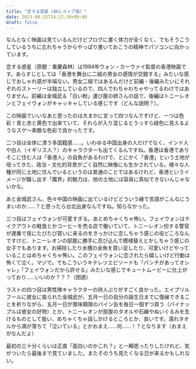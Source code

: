 ```yaml
---
title: "恋する惑星（4Kレストア版）"
date: 2023-08-25T14:22:39+09:00
draft: false
---
```

なんとなく映画は見ているんだけどブログに書く体力が全くなく、でもそうこうしているうちに忘れちゃうからやっぱり書いておこうの精神でパソコンに向かっています。

恋する惑星（原題：重慶森林）は1994年ウォン・カーウァイ監督の香港映画です。あらすじとしては「香港を舞台に二組の男女の感情が交錯する」みたいな感じでおしゃれ感が半端ない。男女二組ではあるんだけど前編・後編みたいにそれぞれのストーリーは独立しているので、四人でわちゃわちゃやってるわけではありません。前編は金城武＆「白い粉」運び屋の姉さんの話で、後編はトニーレオンとフェイウォンがキャッキャしている感じです（どんな説明？）。

この映画でいいなあと思ったのは大まかに言って四つなんですけど、一つは色彩！青と赤と黄色で出来ていて、それらが入り混じるとうっすら緑色に見えるようなスゲ〜素敵な色彩で良かったです。

二つ目は全体に漂う多国籍感……。いわゆる中国出身の人だけでなく、インド人や白人（イギリス人？）のキャラクターも出てくるんですね。香港は香港でありそこに住む人は「香港人」の自負があるわけで、とにかく「香港」という土地が培ってきた、政治・文化的背景がごく自然に映像にも生かされている。様々な人種が同じ土地に住んでいるというのは普通のことではあるけれど、香港というイメージが醸し出す「魔界」的魅力は、他の土地には容易に真似できないんじゃないかな。

あと金城武さん、色々中国の映画に出ているけどどういう縁で言語がこんなにうまいのか……？と思ったら台北出身なんですね。知らなかった。

三つ目はフェイウォンが可愛すぎる。あとめちゃくちゃ怖い。フェイウォンはテイクアウトの軽食とかコーヒーを売る店で働いていて、トニーレオン扮する警官が遅番で夜にたびたび買いに来るのをきっかけに恋しちゃう感じの役どころなんですけど、トニーレオンの部屋に勝手に忍び込んで模様替えとかしちゃう感じの女子でもあります。お掃除したり水槽の金魚を買い足したり、可愛いけどやっていることはめちゃくちゃ怖い。このフェイウォンに恋されたら嬉しいけど行動は怖くて泣く。マジで。でもこういうキテレツエピソードも「パンチがあってオシャレ」「フェイウォンだから許せる」みたいな感じでキュートムービーに仕上がっており……いいのか？？？（困惑）

ラストの四つ目は男性陣キャラクターの詩人ぶりがすごく良かった。エイプリルフールに彼女に振られた金城武が、五月一日の自分の誕生日までに復縁できることを祈りながら、五月一日が賞味期限のパイン缶を毎日一個ずつ買う（パイナップルは彼女の好物）とか、トニーレオンが部屋のタオルや石鹸やぬいぐるみを生けるものとして扱い、めちゃくちゃ話しかけるところとか、良いです。濡れタオルから滴が落ちて「泣いている」とかおまえ……何……！？となります（おまえがなんだよ）

最初の三十分くらいは正直「面白いのかこれ？」と一瞬思ったりしたけれど、気がついたら最後まで見ていました。またそのうち見たくなる日が来るかもしれない。
